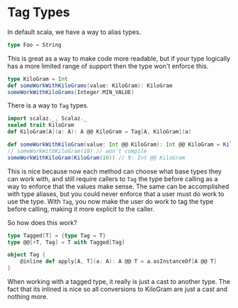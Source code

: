 # Tag Types
In default scala, we have a way to alias types.

```scala
type Foo = String
```

This is great as a way to make code more readable, but if your type logically has a more limited range of support then the type won't enforce this.

```scala
type KiloGram = Int
def someWorkWithKiloGrams(value: KiloGram): KiloGram
someWorkWithKiloGrams(Integer.MIN_VALUE)
```

There is a way to `Tag` types.

```scala
import scalaz._, Scalaz._
sealed trait KiloGram
def KiloGram[A](a: A): A @@ KiloGram = Tag[A, KiloGram](a)

def someWorkWithKiloGram(value: Int @@ KiloGram): Int @@ KiloGram = KiloGram(value - 1)
// someWorkWithKiloGram(10) // won't compile
someWorkWithKiloGram(KiloGram(10)) // 9: Int @@ KiloGram
```

This is nice because now each method can choose what base types they can work with, and still require callers to `Tag` the type before calling as a way to enforce that the values make sense.  The same can be accomplished with type aliases, but you could never enforce that a user must do work to use the type.  With `Tag`, you now make the user do work to tag the type before calling, making it more explicit to the caller.

So how does this work?

```scala
type Tagged[T] = {type Tag = T}
type @@[+T, Tag] = T with Tagged[Tag]

object Tag {
    @inline def apply[A, T](a: A): A @@ T = a.asInstanceOf[A @@ T]
}
```

When working with a tagged type, it really is just a cast to another type.  The fact that its inlined is nice so all conversions to KiloGram are just a cast and nothing more.

